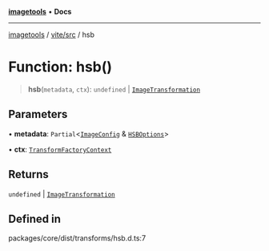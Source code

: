 [**imagetools**](../../../README.md) • **Docs**

***

[imagetools](../../../modules.md) / [vite/src](../README.md) / hsb

# Function: hsb()

> **hsb**(`metadata`, `ctx`): `undefined` \| [`ImageTransformation`](../type-aliases/ImageTransformation.md)

## Parameters

• **metadata**: `Partial`\<[`ImageConfig`](../type-aliases/ImageConfig.md) & [`HSBOptions`](../interfaces/HSBOptions.md)\>

• **ctx**: [`TransformFactoryContext`](../interfaces/TransformFactoryContext.md)

## Returns

`undefined` \| [`ImageTransformation`](../type-aliases/ImageTransformation.md)

## Defined in

packages/core/dist/transforms/hsb.d.ts:7
